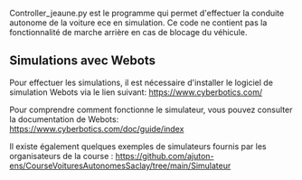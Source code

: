 Controller_jeaune.py est le programme qui permet d'effectuer la conduite autonome de la voiture ece en simulation. Ce code ne contient pas la fonctionnalité de marche arrière en cas de blocage du véhicule.

## Simulations avec Webots
Pour effectuer les simulations, il est nécessaire d'installer le logiciel de simulation Webots via le lien suivant: https://www.cyberbotics.com/

Pour comprendre comment fonctionne le simulateur, vous pouvez consulter la documentation de Webots: https://www.cyberbotics.com/doc/guide/index

Il existe également quelques exemples de simulateurs fournis par les organisateurs de la course : https://github.com/ajuton-ens/CourseVoituresAutonomesSaclay/tree/main/Simulateur
